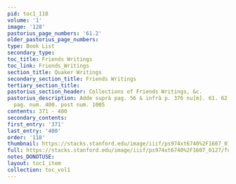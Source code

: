 ```yaml
---
pid: toc1_118
volume: '1'
image: '128'
pastorius_page_numbers: '61.2'
older_pastorius_page_numbers: 
type: Book List
secondary_type: 
toc_title: Friends Writings
toc_link: Friends_Writings
section_title: Quaker Writings
secondary_section_title: Friends Writings
tertiary_section_title: 
pastorius_section_header: Collections of Friends Writings, &c.
pastorius_description: Adde suprà pag. 56 & infrà p. 376 nu[m]. 61. 62. & in hac.
  pag. num. 400. post num. 1005
contents: 371 - 400
secondary_contents: 
first_entry: '371'
last_entry: '400'
order: '118'
thumbnail: https://stacks.stanford.edu/image/iiif/ps974xt6740%2F1607_0127/full/100,/0/default.jpg
full: https://stacks.stanford.edu/image/iiif/ps974xt6740%2F1607_0127/full/full/0/default.jpg
notes_DONOTUSE: 
layout: toc1_item
collection: toc_vol1
---
```

